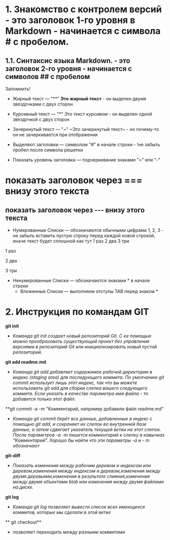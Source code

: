 # 1. Знакомство с контролем версий - это заголовок 1-го уровня в Markdown - начинается с символа # с пробелом.

## 1.1. Синтаксис языка Markdown. - это заголовок 2-го уровня - начинается с символов ## с пробелом
Запомнить!

* Жирный текст — "**" **Это жирный текст** - он выделен двумя звездочками с двух сторон

* Курсивный текст — "*" *Это текст курсивом* - он выделен одной звездочкой с двух сторон

* Зачеркнутый текст — "~" ~Это зачеркнутый текст~ - но почему-то он не зачеркивается при отображении 

* Выделяют заголовки — символом "#" в начале строки - !не забыть пробел после символа решетки
* Показать уровень заголовка — подчеркивание знаками "=" или "-"

показать заголовок через === внизу этого текста
==============================================
показать заголовок через --- внизу этого текста
----------------------------------------------

* Нумерованные Списки —
обозначаются обычными
цифрами 1, 2, 3 - не забыть вставить пустую строку перед каждой новой строкой, иначе текст будет сплошной  как тут 
1 раз 
2 два 
3 три

1 раз

2 два

3 три

* Ненумерованные Списки —
обозначаются знаками *
в начале строки
    * Вложенные Списки — выполняем отступы TAB перед знаком *

# 2.  Инструкция по командам GIT

**git init** 
- *Команда git init создает новый репозиторий Git. С ее помощью можно преобразовать существующий проект без управления версиями в репозиторий Git или инициализировать новый пустой репозиторий.*

**git add readme.md** 
- *Команда git add добавляет содержимое рабочей директории в индекс (staging area) для последующего коммита. По умолчанию git commit использует лишь этот индекс, так что вы можете использовать git add для сборки слепка вашего следующего коммита. Если указать в качестве параметра имя файла - то добавится только этот файл.*

**git commit -a -m "Комментарий, например добавили файл readme.md"
- *Команда git commit берёт все данные, добавленные в индекс с помощью git add, и сохраняет их слепок во внутренней базе данных, а затем сдвигает указатель текущей ветки на этот слепок. После параметров -a -m пишется комментарий к слепку в кавычках "Комментарий". Хорошо бы найти что эти параметры -a и - m обозначают*

**git-diff**
- *Показать изменения между рабочим деревом и индексом или деревом,изменения между индексом и деревом,изменения между двумя деревьями,изменения в результате слияния,изменения между двумя объектами blob или изменения между двумя файлами на диске.*

**git log**
- *Команда git log позволяет вывести список всех имеющихся коммитов, которые мы сделали в этой ветке* 

** git checkout**
- *позволяет переходить между разными коммитами*  
 







